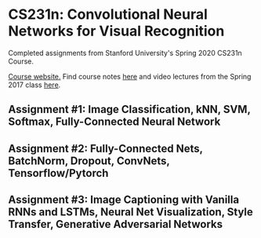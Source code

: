 # CS231n: Convolutional Neural Networks for Visual Recognition
Completed assignments from Stanford University's Spring 2020 CS231n Course.

[Course website.](http://cs231n.stanford.edu/) Find course notes [here](https://cs231n.github.io/) and video lectures from the Spring 2017 class [here](https://www.youtube.com/playlist?list=PL3FW7Lu3i5JvHM8ljYj-zLfQRF3EO8sYv).

## Assignment #1: Image Classification, kNN, SVM, Softmax, Fully-Connected Neural Network

## Assignment #2: Fully-Connected Nets, BatchNorm, Dropout, ConvNets, Tensorflow/Pytorch

## Assignment #3: Image Captioning with Vanilla RNNs and LSTMs, Neural Net Visualization, Style Transfer, Generative Adversarial Networks
